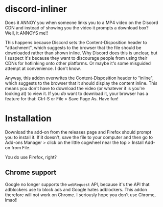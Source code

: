 # discord-inliner

Does it ANNOY you when someone links you to a MP4 video on the Discord CDN and instead of showing you the video it prompts a download box? Well, it ANNOYS me!!

This happens because Discord sets the Content-Disposition header to "attachment", which suggests to the browser that the file should be downloaded rather than shown inline. Why Discord does this is unclear, but I suspect it's because they want to discourage people from using their CDNs for hotlinking onto other platforms. Or maybe it's some misguided attempt at convenience. I don't know.

Anyway, this addon overwrites the Content-Disposition header to "inline", which suggests to the browser that it should display the content inline. This means you don't have to download the video (or whatever it is you're looking at) to view it. If you *do* want to download it, your browser has a feature for that: Ctrl-S or File > Save Page As. Have fun!

# Installation

Download the add-on from the releases page and Firefox should prompt you to install it. If it doesn't, save the file to your computer and then go to Add-ons Manager > click on the little cogwheel near the top > Install Add-on from File.

You do use Firefox, right? 

## Chrome support

Google no longer supports the `webRequest` API, because it's the API that adblockers use to block ads and Google hates adblockers. This addon therefore will not work on Chrome. I seriously hope you don't use Chrome, lmao!!
